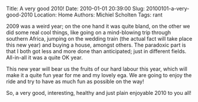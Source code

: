 Title: A very good 2010!
Date: 2010-01-01 20:39:00
Slug: 20100101-a-very-good-2010
Location: Home
Authors: Michiel Scholten
Tags: rant

<p>2009 was a weird year; on the one hand it was quite bland, on the other we did some real cool things, like going on a mind-blowing trip through southern Africa, jumping on the wedding train (the actual fact will take place this new year) and buying a house, amongst others. The paradoxic part is that I both got less and more done than anticipated; just in different fields. All-in-all it was a quite OK year.</p>

<p>This new year will bear us the fruits of our hard labour this year, which will make it a quite fun year for me and my lovely ega. We are going to enjoy the ride and try to have as much fun as possible on the way!</p>

<p>So, a very good, interesting, healthy and just plain enjoyable 2010 to you all!</p>